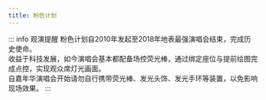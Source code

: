 ```yaml
---
title: 粉色计划
---
```


::: info 观演提醒
粉色计划自2010年发起至2018年地表最强演唱会结束，完成历史使命。<br>
收益于科技发展，如今演唱会基本都配备场控荧光棒，通过绑定座位与提前绘图完成点控，实现观众席灯光画面。<br>
自嘉年华演唱会开始请勿自行携带荧光棒、发光头饰、发光手环等装置，以免影响现场效果。
:::